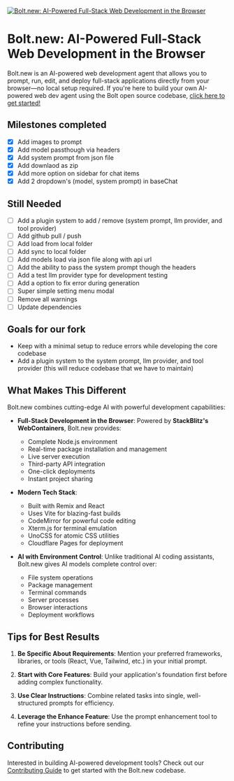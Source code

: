 [![Bolt.new: AI-Powered Full-Stack Web Development in the Browser](./public/social_preview_index.jpg)](https://bolt.new)

# Bolt.new: AI-Powered Full-Stack Web Development in the Browser

Bolt.new is an AI-powered web development agent that allows you to prompt, run, edit, and deploy full-stack applications directly from your browser—no local setup required. If you're here to build your own AI-powered web dev agent using the Bolt open source codebase, [click here to get started!](./CONTRIBUTING.md)

## Milestones completed

- [x] Add images to prompt
- [x] Add model passthough via headers
- [x] Add system prompt from json file
- [x] Add downlaod as zip
- [x] Add more option on sidebar for chat items
- [x] Add 2 dropdown's (model, system prompt) in baseChat

## Still Needed

- [ ] Add a plugin system to add / remove (system prompt, llm provider, and tool provider)
- [ ] Add github pull / push
- [ ] Add load from local folder
- [ ] Add sync to local folder
- [ ] Add models load via json file along with api url
- [ ] Add the ability to pass the system prompt though the headers
- [ ] Add a test llm provider type for development testing
- [ ] Add a option to fix error during generation
- [ ] Super simple setting menu modal
- [ ] Remove all warnings
- [ ] Update dependencies

## Goals for our fork

- Keep with a minimal setup to reduce errors while developing the core codebase
- Add a plugin system to the system prompt, llm provider, and tool provider (this will reduce codebase that we have to maintain)

## What Makes This Different

Bolt.new combines cutting-edge AI with powerful development capabilities:

- **Full-Stack Development in the Browser**: Powered by **StackBlitz's WebContainers**, Bolt.new provides:
  - Complete Node.js environment
  - Real-time package installation and management
  - Live server execution
  - Third-party API integration
  - One-click deployments
  - Instant project sharing

- **Modern Tech Stack**:
  - Built with Remix and React
  - Uses Vite for blazing-fast builds
  - CodeMirror for powerful code editing
  - Xterm.js for terminal emulation
  - UnoCSS for atomic CSS utilities
  - Cloudflare Pages for deployment

- **AI with Environment Control**: Unlike traditional AI coding assistants, Bolt.new gives AI models complete control over:
  - File system operations
  - Package management
  - Terminal commands
  - Server processes
  - Browser interactions
  - Deployment workflows

## Tips for Best Results

1. **Be Specific About Requirements**: Mention your preferred frameworks, libraries, or tools (React, Vue, Tailwind, etc.) in your initial prompt.

2. **Start with Core Features**: Build your application's foundation first before adding complex functionality.

3. **Use Clear Instructions**: Combine related tasks into single, well-structured prompts for efficiency.

4. **Leverage the Enhance Feature**: Use the prompt enhancement tool to refine your instructions before sending.

## Contributing

Interested in building AI-powered development tools? Check out our [Contributing Guide](./CONTRIBUTING.md) to get started with the Bolt.new codebase.

